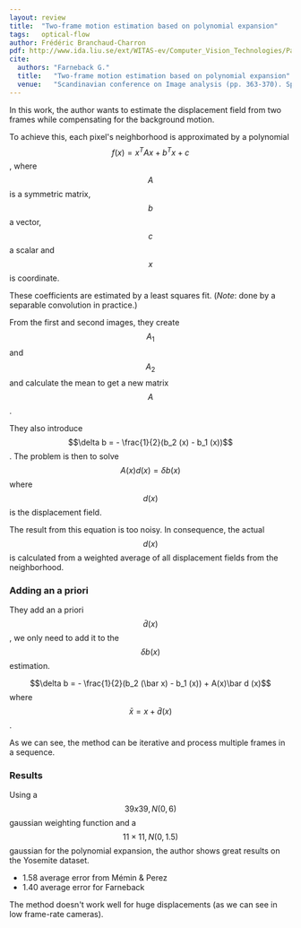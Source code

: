 ```yaml
---
layout: review
title:  "Two-frame motion estimation based on polynomial expansion"
tags:   optical-flow
author: Frédéric Branchaud-Charron
pdf: http://www.ida.liu.se/ext/WITAS-ev/Computer_Vision_Technologies/Papers/scia03_farneback.pdf
cite:
  authors: "Farneback G."
  title:   "Two-frame motion estimation based on polynomial expansion"
  venue:   "Scandinavian conference on Image analysis (pp. 363-370). Springer, Berlin, Heidelberg, 2002"
---
```


In this work, the author wants to estimate the displacement field from two frames while compensating for the background motion.

To achieve this, each pixel's neighborhood is approximated by a polynomial $$f(x) = x^T Ax + b^T x + c$$, where $$A$$ is a symmetric matrix, $$b$$ a vector, $$c$$ a scalar and $$x$$ is coordinate.

These coefficients are estimated by a least squares fit. (*Note*: done by a separable convolution in practice.)

From the first and second images, they create $$A_1$$ and $$A_2$$ and calculate the mean to get a new matrix $$A$$.

They also introduce $$\delta b = - \frac{1}{2}(b_2 (x) - b_1 (x))$$.
The problem is then to solve $$A(x)d(x) = \delta b(x)$$ where $$d(x)$$ is the displacement field.

The result from this equation is too noisy. In consequence, the actual $$d(x)$$ is calculated from a weighted average of all displacement fields from the neighborhood.


### Adding an a priori

They add an a priori $$\bar d (x)$$, we only need to add it to the $$\delta b(x)$$ estimation.

$$\delta b = - \frac{1}{2}(b_2 (\bar x) - b_1 (x)) + A(x)\bar d (x)$$ where $$ \bar x = x + \bar d (x) $$.

As we can see, the method can be iterative and process multiple frames in a sequence.


### Results
Using a $$39x39, N(0,6)$$ gaussian weighting function and a $$11 \times 11, N(0,1.5)$$ gaussian for the polynomial expansion, the author shows great results on the Yosemite dataset.

* 1.58 average error from Mémin & Perez
* 1.40 average error for Farneback

The method doesn't work well for huge displacements (as we can see in low frame-rate cameras).
